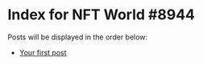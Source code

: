 # Index for NFT World #8944
Posts will be displayed in the order below:

- [Your first post](./001-first.md)


